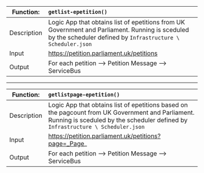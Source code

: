 | **Function**:| **`getlist-epetition()`**                                                 |
|--------------|:------------------------------------------------------------------------|
| Description  | Logic App that obtains list of epetitions from UK Government and Parliament.  Running is sceduled by the scheduler defined by `Infrastructure \ Scheduler.json` |
| Input        | <https://petition.parliament.uk/petitions>                              |
| Output       | For each petition --> Petition Message --> ServiceBus                   |




---

| **Function**:| **`getlistpage-epetition()`**                                                 |
|--------------|:------------------------------------------------------------------------|
| Description  | Logic App that obtains list of epetitions based on the pagcount from UK Government and Parliament.  Running is sceduled by the scheduler defined by `Infrastructure \ Scheduler.json` |
| Input        | https://petition.parliament.uk/petitions?page=_Page_                    |
| Output       | For each petition --> Petition Message --> ServiceBus                   |

